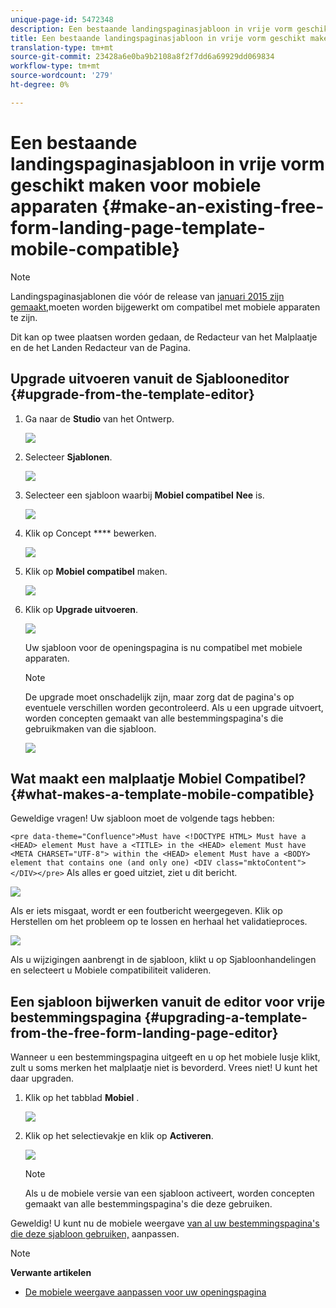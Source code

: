 ```yaml
---
unique-page-id: 5472348
description: Een bestaande landingspaginasjabloon in vrije vorm geschikt maken voor mobiel - Marketo Docs - Productdocumentatie
title: Een bestaande landingspaginasjabloon in vrije vorm geschikt maken voor mobiele apparaten
translation-type: tm+mt
source-git-commit: 23428a6e0ba9b2108a8f2f7dd6a69929dd069834
workflow-type: tm+mt
source-wordcount: '279'
ht-degree: 0%

---
```



# Een bestaande landingspaginasjabloon in vrije vorm geschikt maken voor mobiele apparaten {#make-an-existing-free-form-landing-page-template-mobile-compatible}

>[!NOTE]
>
>Landingspaginasjablonen die vóór de release van [januari 2015 zijn gemaakt,](../../../../release-notes/2015/release-notes-january-2015.md)moeten worden bijgewerkt om compatibel met mobiele apparaten te zijn.

Dit kan op twee plaatsen worden gedaan, de Redacteur van het Malplaatje en de het Landen Redacteur van de Pagina.

## Upgrade uitvoeren vanuit de Sjablooneditor {#upgrade-from-the-template-editor}

1. Ga naar de **Studio** van het Ontwerp.

   ![](assets/designstudio-1.png)

1. Selecteer **Sjablonen**.

   ![](assets/image2015-1-22-20-3a20-3a2.png)

1. Selecteer een sjabloon waarbij **Mobiel compatibel** **Nee** is.

   ![](assets/image2015-1-22-20-3a22-3a24.png)

1. Klik op Concept **** bewerken.

   ![](assets/image2015-1-22-20-3a25-3a36.png)

1. Klik op **Mobiel compatibel** maken.

   ![](assets/image2015-1-22-20-3a30-3a33.png)

1. Klik op **Upgrade uitvoeren**.

   ![](assets/image2015-1-22-20-3a32-3a45.png)

   Uw sjabloon voor de openingspagina is nu compatibel met mobiele apparaten.

   >[!NOTE]
   >
   >De upgrade moet onschadelijk zijn, maar zorg dat de pagina&#39;s op eventuele verschillen worden gecontroleerd. Als u een upgrade uitvoert, worden concepten gemaakt van alle bestemmingspagina&#39;s die gebruikmaken van die sjabloon.

   ![](assets/image2015-1-22-20-3a36-3a43.png)

## Wat maakt een malplaatje Mobiel Compatibel? {#what-makes-a-template-mobile-compatible}

Geweldige vragen! Uw sjabloon moet de volgende tags hebben:

`<pre data-theme="Confluence">Must have <!DOCTYPE HTML> Must have a <HEAD> element Must have a <TITLE> in the <HEAD> element Must have <META CHARSET="UTF-8"> within the <HEAD> element Must have a <BODY> element that contains one (and only one) <DIV class="mktoContent"></DIV></pre>`  Als alles er goed uitziet, ziet u dit bericht.

![](assets/image2015-1-22-20-3a41-3a31.png)

Als er iets misgaat, wordt er een foutbericht weergegeven. Klik op Herstellen om het probleem op te lossen en herhaal het validatieproces.

![](assets/image2015-1-22-20-3a43-3a20.png)

Als u wijzigingen aanbrengt in de sjabloon, klikt u op Sjabloonhandelingen en selecteert u Mobiele compatibiliteit valideren.

## Een sjabloon bijwerken vanuit de editor voor vrije bestemmingspagina {#upgrading-a-template-from-the-free-form-landing-page-editor}

Wanneer u een bestemmingspagina uitgeeft en u op het mobiele lusje klikt, zult u soms merken het malplaatje niet is bevorderd. Vrees niet! U kunt het daar upgraden.

1. Klik op het tabblad **Mobiel** .

   ![](assets/image2015-1-22-20-3a48-3a19.png)

1. Klik op het selectievakje en klik op **Activeren**.

   ![](assets/image2015-1-22-20-3a49-3a34.png)

   >[!NOTE]
   >
   >Als u de mobiele versie van een sjabloon activeert, worden concepten gemaakt van alle bestemmingspagina&#39;s die deze gebruiken.

Geweldig! U kunt nu de mobiele weergave [van al uw bestemmingspagina&#39;s die deze sjabloon gebruiken,](../../../../product-docs/demand-generation/landing-pages/free-form-landing-pages/customize-mobile-view-for-your-free-form-landing-page.md) aanpassen.

>[!NOTE]
>
>**Verwante artikelen**
>
>* [De mobiele weergave aanpassen voor uw openingspagina](../../../../product-docs/demand-generation/landing-pages/free-form-landing-pages/customize-mobile-view-for-your-free-form-landing-page.md)

>




